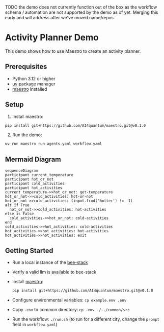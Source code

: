 TODO the demo does not currently function out of the box as the workflow schema / automation are not supported by the demo as of yet.  Merging this early and will address after we've moved name/repos.

# Activity Planner Demo

This demo shows how to use Maestro to create an activity planner.

## Prerequisites

* Python 3.12 or higher
* [uv](https://github.com/astral-sh/uv) package manager
* [maestro](https://github.com/AI4quantum/maestro) installed

## Setup

1. Install maestro:
```bash
pip install git+https://github.com/AI4quantum/maestro.git@v0.1.0
```

2. Run the demo:
```bash
uv run maestro run agents.yaml workflow.yaml
```

## Mermaid Diagram

<!-- MERMAID_START -->
```mermaid
sequenceDiagram
participant current_temperature
participant hot_or_not
participant cold_activities
participant hot_activities
current_temperature->>hot_or_not: get-temperature
hot_or_not->>cold_activities: hot-or-not
hot_or_not->>cold_activities: (input.find('hotter') != -1)
alt if True
  hot_or_not->>cold_activities: hot-activities
else is False
  cold_activities->>hot_or_not: cold-activities
end
cold_activities->>hot_activities: cold-activities
hot_activities->>hot_activities: hot-activities
hot_activities->>hot_activities: exit
```
<!-- MERMAID_END -->

## Getting Started

* Run a local instance of the [bee-stack](https://github.com/i-am-bee/bee-stack/blob/main/README.md)

* Verify a valid llm is available to bee-stack

* Install [maestro](https://github.com/AI4quantum/maestro):
   ```bash
   pip install git+https://github.com/AI4quantum/maestro.git@v0.1.0
   ```

* Configure environmental variables: `cp example.env .env`

* Copy `.env` to common directory: `cp .env ./../common/src`

* Run the workflow: `./run.sh` (to run for a different city, change the `prompt` field in `workflow.yaml`)

